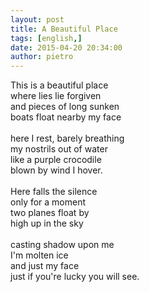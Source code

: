 ```yaml
---
layout: post
title: A Beautiful Place
tags: [english,]
date: 2015-04-20 20:34:00
author: pietro
---
```

This is a beautiful place<br/>where lies lie forgiven<br/>and pieces of long sunken<br/>boats float nearby my face<br/><br/>here I rest, barely breathing<br/>my nostrils out of water<br/>like a purple crocodile<br/>blown by wind I hover.<br/><br/>Here falls the silence<br/>only for a moment<br/>two planes float by<br/>high up in the sky<br/><br/>casting shadow upon me<br/>I'm molten ice<br/>and just my face<br/>just if you're lucky you will see.
